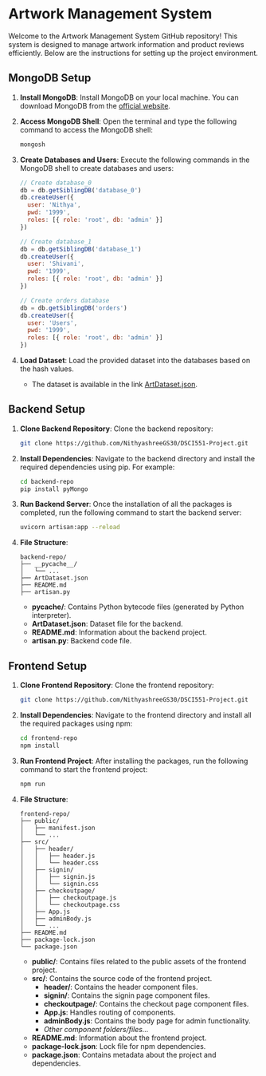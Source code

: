 # Artwork Management System

Welcome to the Artwork Management System GitHub repository! This system is designed to manage artwork information and product reviews efficiently. Below are the instructions for setting up the project environment.

## MongoDB Setup

1. **Install MongoDB**: Install MongoDB on your local machine. You can download MongoDB from the [official website](https://www.mongodb.com/try/download/community).

2. **Access MongoDB Shell**: Open the terminal and type the following command to access the MongoDB shell:

    ```bash
    mongosh
    ```

3. **Create Databases and Users**: Execute the following commands in the MongoDB shell to create databases and users:

    ```javascript
    // Create database_0
    db = db.getSiblingDB('database_0')
    db.createUser({
      user: 'Nithya',
      pwd: '1999',
      roles: [{ role: 'root', db: 'admin' }]
    })

    // Create database_1
    db = db.getSiblingDB('database_1')
    db.createUser({
      user: 'Shivani',
      pwd: '1999',
      roles: [{ role: 'root', db: 'admin' }]
    })

    // Create orders database
    db = db.getSiblingDB('orders')
    db.createUser({
      user: 'Users',
      pwd: '1999',
      roles: [{ role: 'root', db: 'admin' }]
    })
    ```

4. **Load Dataset**: Load the provided dataset into the databases based on the hash values.

    - The dataset is available in the link [ArtDataset.json](https://drive.google.com/file/d/1s4_rJFnQjtLRoyrohJ55hu4YC8e3qH_C/view?usp=sharing).

## Backend Setup

1. **Clone Backend Repository**: Clone the backend repository:

    ```bash
    git clone https://github.com/NithyashreeGS30/DSCI551-Project.git
    ```

2. **Install Dependencies**: Navigate to the backend directory and install the required dependencies using pip. For example:

    ```bash
    cd backend-repo
    pip install pyMongo
    ```

3. **Run Backend Server**: Once the installation of all the packages is completed, run the following command to start the backend server:

    ```bash
    uvicorn artisan:app --reload
    ```
4. **File Structure**:
    ```
    backend-repo/
    ├── __pycache__/
    │   └── ...
    ├── ArtDataset.json
    ├── README.md
    ├── artisan.py
    ```

    - **__pycache__/**: Contains Python bytecode files (generated by Python interpreter).
    - **ArtDataset.json**: Dataset file for the backend.
    - **README.md**: Information about the backend project.
    - **artisan.py**: Backend code file.
      
## Frontend Setup

1. **Clone Frontend Repository**: Clone the frontend repository:

    ```bash
    git clone https://github.com/NithyashreeGS30/DSCI551-Project.git
    ```

2. **Install Dependencies**: Navigate to the frontend directory and install all the required packages using npm:

    ```bash
    cd frontend-repo
    npm install
    ```

3. **Run Frontend Project**: After installing the packages, run the following command to start the frontend project:

    ```bash
    npm run
    ```

4. **File Structure**:
    ```
    frontend-repo/
    ├── public/
    │   ├── manifest.json
    │   └── ...
    ├── src/
    │   ├── header/
    │   │   ├── header.js
    │   │   └── header.css
    │   ├── signin/
    │   │   ├── signin.js
    │   │   └── signin.css
    │   ├── checkoutpage/
    │   │   ├── checkoutpage.js
    │   │   └── checkoutpage.css
    │   ├── App.js
    │   ├── adminBody.js
    │   └── ...
    ├── README.md
    ├── package-lock.json
    └── package.json
    ```

    - **public/**: Contains files related to the public assets of the frontend project.
    - **src/**: Contains the source code of the frontend project.
        - **header/**: Contains the header component files.
        - **signin/**: Contains the signin page component files.
        - **checkoutpage/**: Contains the checkout page component files.
        - **App.js**: Handles routing of components.
        - **adminBody.js**: Contains the body page for admin functionality.
        - *Other component folders/files...*
    - **README.md**: Information about the frontend project.
    - **package-lock.json**: Lock file for npm dependencies.
    - **package.json**: Contains metadata about the project and dependencies.
